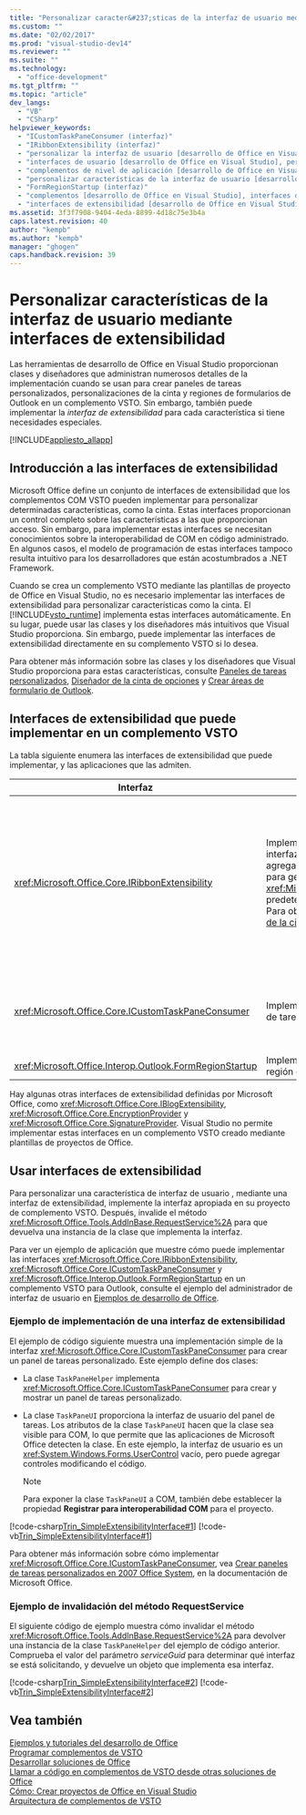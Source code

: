 ```yaml
---
title: "Personalizar caracter&#237;sticas de la interfaz de usuario mediante interfaces de extensibilidad"
ms.custom: ""
ms.date: "02/02/2017"
ms.prod: "visual-studio-dev14"
ms.reviewer: ""
ms.suite: ""
ms.technology: 
  - "office-development"
ms.tgt_pltfrm: ""
ms.topic: "article"
dev_langs: 
  - "VB"
  - "CSharp"
helpviewer_keywords: 
  - "ICustomTaskPaneConsumer (interfaz)"
  - "IRibbonExtensibility (interfaz)"
  - "personalizar la interfaz de usuario [desarrollo de Office en Visual Studio]"
  - "interfaces de usuario [desarrollo de Office en Visual Studio], personalizar"
  - "complementos de nivel de aplicación [desarrollo de Office en Visual Studio], interfaces de extensibilidad"
  - "personalizar características de la interfaz de usuario [desarrollo de Office en Visual Studio]"
  - "FormRegionStartup (interfaz)"
  - "complementos [desarrollo de Office en Visual Studio], interfaces de extensibilidad"
  - "interfaces de extensibilidad [desarrollo de Office en Visual Studio]"
ms.assetid: 3f3f7908-9404-4eda-8899-4d18c75e3b4a
caps.latest.revision: 40
author: "kempb"
ms.author: "kempb"
manager: "ghogen"
caps.handback.revision: 39
---
```

# Personalizar caracter&#237;sticas de la interfaz de usuario mediante interfaces de extensibilidad
  Las herramientas de desarrollo de Office en Visual Studio proporcionan clases y diseñadores que administran numerosos detalles de la implementación cuando se usan para crear paneles de tareas personalizados, personalizaciones de la cinta y regiones de formularios de Outlook en un complemento VSTO. Sin embargo, también puede implementar la *interfaz de extensibilidad* para cada característica si tiene necesidades especiales.  
  
 [!INCLUDE[appliesto_allapp](../vsto/includes/appliesto-allapp-md.md)]  
  
## Introducción a las interfaces de extensibilidad  
 Microsoft Office define un conjunto de interfaces de extensibilidad que los complementos COM VSTO pueden implementar para personalizar determinadas características, como la cinta. Estas interfaces proporcionan un control completo sobre las características a las que proporcionan acceso. Sin embargo, para implementar estas interfaces se necesitan conocimientos sobre la interoperabilidad de COM en código administrado. En algunos casos, el modelo de programación de estas interfaces tampoco resulta intuitivo para los desarrolladores que están acostumbrados a .NET Framework.  
  
 Cuando se crea un complemento VSTO mediante las plantillas de proyecto de Office en Visual Studio, no es necesario implementar las interfaces de extensibilidad para personalizar características como la cinta. El [!INCLUDE[vsto_runtime](../vsto/includes/vsto-runtime-md.md)] implementa estas interfaces automáticamente. En su lugar, puede usar las clases y los diseñadores más intuitivos que Visual Studio proporciona. Sin embargo, puede implementar las interfaces de extensibilidad directamente en su complemento VSTO si lo desea.  
  
 Para obtener más información sobre las clases y los diseñadores que Visual Studio proporciona para estas características, consulte [Paneles de tareas personalizados](../vsto/custom-task-panes.md), [Diseñador de la cinta de opciones](../vsto/ribbon-designer.md) y [Crear áreas de formulario de Outlook](../vsto/creating-outlook-form-regions.md).  
  
## Interfaces de extensibilidad que puede implementar en un complemento VSTO  
 La tabla siguiente enumera las interfaces de extensibilidad que puede implementar, y las aplicaciones que las admiten.  
  
|Interfaz|Descripción|Aplicaciones|  
|--------------|-----------------|------------------|  
|<xref:Microsoft.Office.Core.IRibbonExtensibility>|Implemente esta interfaz para personalizar la interfaz de usuario de la cinta. **Note:**  Puede agregar un elemento **Cinta \(XML\)** al proyecto para generar una implementación <xref:Microsoft.Office.Core.IRibbonExtensibility> predeterminada en su complemento VSTO. Para obtener más información, consulta [XML de la cinta de opciones](../vsto/ribbon-xml.md).|Excel<br /><br /> [!INCLUDE[InfoPath_15_short](../vsto/includes/infopath-15-short-md.md)]<br /><br /> InfoPath 2010<br /><br /> Outlook<br /><br /> PowerPoint<br /><br /> Proyecto<br /><br /> Visio<br /><br /> Word|  
|<xref:Microsoft.Office.Core.ICustomTaskPaneConsumer>|Implemente esta interfaz para crear un panel de tareas personalizado.|Excel<br /><br /> Outlook<br /><br /> PowerPoint<br /><br /> Word|  
|<xref:Microsoft.Office.Interop.Outlook.FormRegionStartup>|Implemente esta interfaz para crear una región de formulario de Outlook.|Outlook|  
  
 Hay algunas otras interfaces de extensibilidad definidas por Microsoft Office, como <xref:Microsoft.Office.Core.IBlogExtensibility>, <xref:Microsoft.Office.Core.EncryptionProvider> y <xref:Microsoft.Office.Core.SignatureProvider>. Visual Studio no permite implementar estas interfaces en un complemento VSTO creado mediante plantillas de proyectos de Office.  
  
## Usar interfaces de extensibilidad  
 Para personalizar una característica de interfaz de usuario , mediante una interfaz de extensibilidad, implemente la interfaz apropiada en su proyecto de complemento VSTO. Después, invalide el método <xref:Microsoft.Office.Tools.AddInBase.RequestService%2A> para que devuelva una instancia de la clase que implementa la interfaz.  
  
 Para ver un ejemplo de aplicación que muestre cómo puede implementar las interfaces <xref:Microsoft.Office.Core.IRibbonExtensibility>, <xref:Microsoft.Office.Core.ICustomTaskPaneConsumer> y <xref:Microsoft.Office.Interop.Outlook.FormRegionStartup> en un complemento VSTO para Outlook, consulte el ejemplo del administrador de interfaz de usuario en [Ejemplos de desarrollo de Office](../vsto/office-development-samples.md).  
  
### Ejemplo de implementación de una interfaz de extensibilidad  
 El ejemplo de código siguiente muestra una implementación simple de la interfaz <xref:Microsoft.Office.Core.ICustomTaskPaneConsumer> para crear un panel de tareas personalizado. Este ejemplo define dos clases:  
  
-   La clase `TaskPaneHelper` implementa <xref:Microsoft.Office.Core.ICustomTaskPaneConsumer> para crear y mostrar un panel de tareas personalizado.  
  
-   La clase `TaskPaneUI` proporciona la interfaz de usuario del panel de tareas. Los atributos de la clase `TaskPaneUI` hacen que la clase sea visible para COM, lo que permite que las aplicaciones de Microsoft Office detecten la clase. En este ejemplo, la interfaz de usuario es un <xref:System.Windows.Forms.UserControl> vacío, pero puede agregar controles modificando el código.  
  
    > [!NOTE]  
    >  Para exponer la clase `TaskPaneUI` a COM, también debe establecer la propiedad **Registrar para interoperabilidad COM** para el proyecto.  
  
 [!code-csharp[Trin_SimpleExtensibilityInterface#1](../snippets/csharp/VS_Snippets_OfficeSP/Trin_SimpleExtensibilityInterface/CS/ThisAddIn.cs#1)]
 [!code-vb[Trin_SimpleExtensibilityInterface#1](../snippets/visualbasic/VS_Snippets_OfficeSP/Trin_SimpleExtensibilityInterface/VB/ThisAddIn.vb#1)]  
  
 Para obtener más información sobre cómo implementar <xref:Microsoft.Office.Core.ICustomTaskPaneConsumer>, vea [Crear paneles de tareas personalizados en 2007 Office System](http://msdn.microsoft.com/es-es/256313db-18cc-496c-a961-381ed9ca94be), en la documentación de Microsoft Office.  
  
### Ejemplo de invalidación del método RequestService  
 El siguiente código de ejemplo muestra cómo invalidar el método <xref:Microsoft.Office.Tools.AddInBase.RequestService%2A> para devolver una instancia de la clase `TaskPaneHelper` del ejemplo de código anterior. Comprueba el valor del parámetro *serviceGuid* para determinar qué interfaz se está solicitando, y devuelve un objeto que implementa esa interfaz.  
  
 [!code-csharp[Trin_SimpleExtensibilityInterface#2](../snippets/csharp/VS_Snippets_OfficeSP/Trin_SimpleExtensibilityInterface/CS/ThisAddIn.cs#2)]
 [!code-vb[Trin_SimpleExtensibilityInterface#2](../snippets/visualbasic/VS_Snippets_OfficeSP/Trin_SimpleExtensibilityInterface/VB/ThisAddIn.vb#2)]  
  
## Vea también  
 [Ejemplos y tutoriales del desarrollo de Office](../vsto/office-development-samples-and-walkthroughs.md)   
 [Programar complementos de VSTO](../vsto/programming-vsto-add-ins.md)   
 [Desarrollar soluciones de Office](../vsto/developing-office-solutions.md)   
 [Llamar a código en complementos de VSTO desde otras soluciones de Office](../vsto/calling-code-in-vsto-add-ins-from-other-office-solutions.md)   
 [Cómo: Crear proyectos de Office en Visual Studio](../vsto/how-to-create-office-projects-in-visual-studio.md)   
 [Arquitectura de complementos de VSTO](../vsto/architecture-of-vsto-add-ins.md)  
  
  